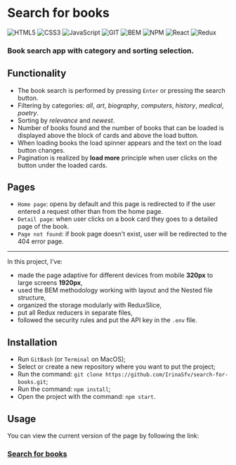 # Search for books
<div id="stackBadges">
   <img src="https://img.shields.io/badge/-HTML5-red?style=for-the-badge&logo=HTML5&logoColor=white" alt="HTML5"/>
   <img src="https://img.shields.io/badge/-CSS3-blue?style=for-the-badge&logo=CSS3&logoColor=white" alt="CSS3"/>
   <img src="https://img.shields.io/badge/-JavaScript-yellow?style=for-the-badge&logo=JavaScript&logoColor=white" alt="JavaScript"/>
   <img src="https://img.shields.io/badge/-GIT-orange?style=for-the-badge&logo=Git&logoColor=white" alt="GIT"/>
   <img src="https://img.shields.io/badge/-BEM-black?style=for-the-badge" alt="BEM"/>
   <img src="https://img.shields.io/badge/-NPM-red?style=for-the-badge&logo=NPM&logoColor=white" alt="NPM"/>
   <img src="https://img.shields.io/badge/-React-gray?style=for-the-badge&logo=React&logoColor=lightblue" alt="React"/>
    <img src="https://img.shields.io/badge/-Redux-5920B1.svg?style=for-the-badge&logo=Redux&logoColor=white" alt="Redux"/>
</div>

### Book search app with category and sorting selection.

## Functionality
* The book search is performed by pressing `Enter` or pressing the search button.
* Filtering by categories: _all_, _art_, _biography_, _computers_, _history_, _medical_, _poetry_.
* Sorting by _relevance_ and _newest_.
* Number of books found and the number of books that can be loaded is displayed above the block of cards and above the load button. 
* When loading books the load spinner appears and the text on the load button changes. 
* Pagination is realized by __load more__ principle when user clicks on the button under the loaded cards.

## Pages
* `Home page`: opens by default and this page is redirected to if the user entered a request other than from the home page.
* `Detail page`: when user clicks on a book card they goes to a detailed page of the book. 
* `Page not found`: if book page doesn't exist, user will be redirected to the 404 error page. 

---

In this project, I've:
* made the page adaptive for different devices from mobile __320px__ to large screens __1920px__, 
* used the BEM methodology working with layout and the Nested file structure,
* organized the storage modularly with ReduxSlice, 
* put all Redux reducers in separate files, 
* followed the security rules and put the API key in the `.env` file. 

## Installation
* Run `GitBash` (or `Terminal` on MacOS);
* Select or create a new repository where you want to put the project;
* Run the command: `git clone https://github.com/IrinaSfv/search-for-books.git`;
* Run the command: `npm install`;
* Open the project with the command: `npm start`.

## Usage
You can view the current version of the page by following the link:
### [Search for books](https://irinasfv.github.io/search-for-books/)
